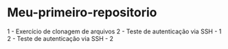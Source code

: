 # Meu-primeiro-repositorio

1 - Exercício de clonagem de arquivos
2 - Teste de autenticação via SSH - 1 
2 - Teste de autenticação via SSH - 2

